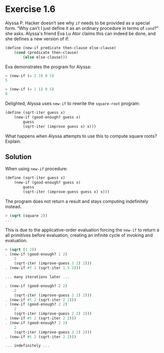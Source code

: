 # Exercise 1.6

Alyssa P. Hacker doesn’t see why `if` needs to be provided as a special form. “Why can’t I just define it as an ordinary procedure in terms of `cond`?” she asks. Alyssa's friend Eva Lu Ator claims this can indeed be done, and she
defines a new version of if:

```scheme
(define (new-if predicate then-clause else-clause)
    (cond (predicate then-clause)
        (else else-clause)))
```

Eva demonstrates the program for Alyssa:

```scheme
> (new-if (= 2 3) 0 5)
5
```

```scheme
> (new-if (= 1 1) 0 5)
0
```

Delighted, Alyssa uses `new-if` to rewrite the `square-root` program:

```scheme
(define (sqrt-iter guess x)
    (new-if (good-enough? guess x)
        guess
        (sqrt-iter (improve guess x) x)))
```

What happens when Alyssa attempts to use this to compute
square roots? Explain.

## Solution

When using `new-if` procedure:

```scheme
(define (sqrt-iter guess x)
    (new-if (good-enough? guess x)
        guess
        (sqrt-iter (improve-guess guess x) x)))
```

The program does not return a result and stays computing indefinitely instead.

```scheme
> (sqrt (square 2))
...
```

This is due to the applicative-order evaluation forcing the `new-if` to return a all primitives before evaluation, creating an infinite cycle of invoking and evaluation.

```scheme
> (sqrt (1 2))
. (new-if (good-enough? 1 2)
    1
    (sqrt-iter (improve-guess 1 2) 2)))
. (new-if #f 1 (sqrt-iter 1.5 2)))

... many iterations later ...

. (new-if (good-enough? 2 2)
    2
    (sqrt-iter (improve-guess 2 2) 2)))
. (new-if #t 2 (sqrt-iter 2 2)))
. (new-if (good-enough? 2 2)
    2
    (sqrt-iter (improve-guess 2 2) 2)))
. (new-if #t 2 (sqrt-iter 2 2)))
. (new-if (good-enough? 2 2)
    2 
    (sqrt-iter (improve-guess 2 2) 2)))
. (new-if #t 2 (sqrt-iter 2 2)))

... indefinitely ...
```
